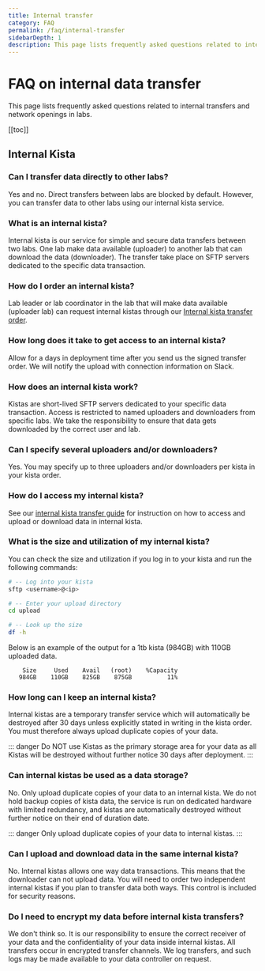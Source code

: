 ```yaml
---
title: Internal transfer
category: FAQ
permalink: /faq/internal-transfer
sidebarDepth: 1
description: This page lists frequently asked questions related to internal transfers and network openings in labs.
---
```


# FAQ on internal data transfer

This page lists frequently asked questions related to internal transfers and network openings in labs.

[[toc]]

## Internal Kista

### Can I transfer data directly to other labs?
Yes and no. Direct transfers between labs are blocked by default. However, you can transfer data to other labs using our internal kista service.

### What is an internal kista?
Internal kista is our service for simple and secure data transfers between two labs. One lab make data available (uploader) to another lab that can download the data (downloader). The transfer take place on SFTP servers dedicated to the specific data transaction.

### How do I order an internal kista?
Lab leader or lab coordinator in the lab that will make data available (uploader lab) can request internal kistas through our [Internal kista transfer order](/agreements/downloads/#internal-kista-transfer-order).

### How long does it take to get access to an internal kista?
Allow for a days in deployment time after you send us the signed transfer order. We will notify the upload with connection information on Slack.

### How does an internal kista work?
Kistas are short-lived SFTP servers dedicated to your specific data transaction. Access is restricted to named uploaders and downloaders from specific labs. We take the responsibility to ensure that data gets downloaded by the correct user and lab.

### Can I specify several uploaders and/or downloaders?

Yes. You may specify up to three uploaders and/or downloaders per kista in your kista order.

### How do I access my internal kista?
See our [internal kista transfer guide](/data-transfers/internal-kista/) for instruction on how to access and upload or download data in internal kista.

### What is the size and utilization of my internal kista?
You can check the size and utilization if you log in to your kista and run the following commands:

```bash
# -- Log into your kista
sftp <username>@<ip>

# -- Enter your upload directory
cd upload

# -- Look up the size
df -h
```

Below is an example of the output for a 1tb kista (984GB) with 110GB uploaded data.

```
    Size     Used    Avail   (root)    %Capacity
   984GB    110GB    825GB    875GB          11%
```

### How long can I keep an internal kista?
Internal kistas are a temporary transfer service which will automatically be destroyed after 30 days unless explicitly stated in writing in the kista order. You must therefore always upload duplicate copies of your data.

::: danger
Do NOT use Kistas as the primary storage area for your data as all Kistas will be destroyed without further notice 30 days after deployment.
:::

### Can internal kistas be used as a data storage?
No. Only upload duplicate copies of your data to an internal kista. We do not hold backup copies of kista data, the service is run on dedicated hardware with limited redundancy, and kistas are automatically destroyed without further notice on their end of duration date.

::: danger
Only upload duplicate copies of your data to internal kistas.
:::

### Can I upload and download data in the same internal kista?
No. Internal kistas allows one way data transactions. This means that the downloader can not upload data. You will need to order two independent internal kistas if you plan to transfer data both ways. This control is included for security reasons.

### Do I need to encrypt my data before internal kista transfers?
We don't think so. It is our responsibility to ensure the correct receiver of your data and the confidentiality of your data inside internal kistas. All transfers occur in encrypted transfer channels. We log transfers, and such logs may be made available to your data controller on request.
